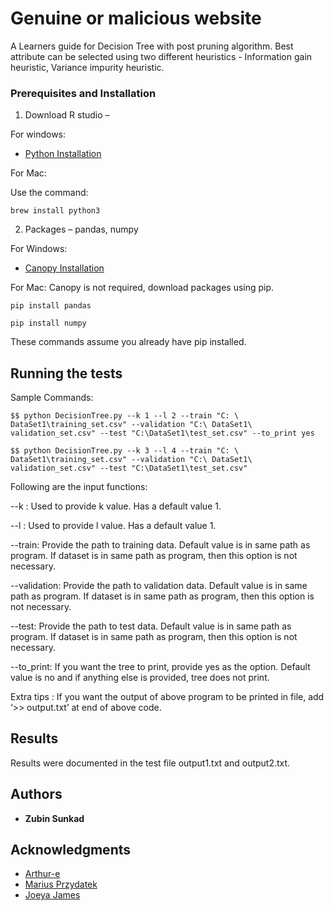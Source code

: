 # Genuine or malicious website

A Learners guide for Decision Tree with post pruning algorithm. Best attribute can be selected using two different heuristics - Information gain heuristic, Variance impurity heuristic.

### Prerequisites and Installation

1. Download R studio – 

For windows:
* [Python Installation](https://www.python.org/downloads/)

For Mac:

Use the command:

```
brew install python3
```

2. Packages – pandas, numpy

For Windows:

* [Canopy Installation](https://store.enthought.com/downloads/)

For Mac: Canopy is not required, download packages using pip.

```
pip install pandas
```

```
pip install numpy
```

These commands assume you already have pip installed.

## Running the tests

Sample Commands: 

```
$$ python DecisionTree.py --k 1 --l 2 --train "C: \ DataSet1\training_set.csv" --validation "C:\ DataSet1\ validation_set.csv" --test "C:\DataSet1\test_set.csv" --to_print yes
```

```
$$ python DecisionTree.py --k 3 --l 4 --train "C: \ DataSet1\training_set.csv" --validation "C:\ DataSet1\ validation_set.csv" --test "C:\DataSet1\test_set.csv"
```

Following are the input functions:

--k : Used to provide k value. Has a default value 1.

--l : Used to provide l value. Has a default value 1.

--train: Provide the path to training data. Default value is in same path as program. If dataset is in same path as program, then this option is not necessary.

--validation: Provide the path to validation data. Default value is in same path as program. If dataset is in same path as program, then this option is not necessary.

--test: Provide the path to test data. Default value is in same path as program. If dataset is in same path as program, then this option is not necessary.

--to_print: If you want the tree to print, provide yes as the option. Default value is no and if anything else is provided, tree does not print.

Extra tips : If you want the output of above program to be printed in file, add ‘>> output.txt’ at end of above code.

## Results

Results were documented in the test file output1.txt and output2.txt.

## Authors

* **Zubin Sunkad**

## Acknowledgments

* [Arthur-e](https://github.com/arthur-e/Programming-Collective-Intelligence/)
* [Marius Przydatek](https://mariuszprzydatek.com/2014/10/31/measuring-entropy-data-disorder-and-information-gain/)
* [Joeya James](https://github.com/joeyajames/Python/)
